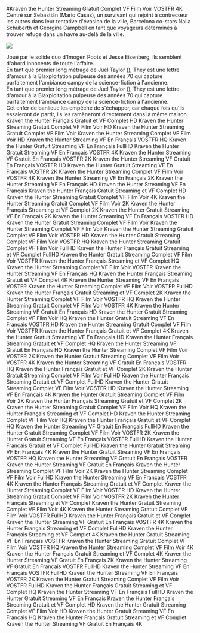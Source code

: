 #Kraven the Hunter Streaming Gratuit Complet VF Film Voir VOSTFR 4K  
Centré sur Sebastián (Mario Casas), un survivant qui rejoint à contrecœur les autres dans leur tentative d'évasion de la ville,  Barcelona co-stars Naila Schuberth et Georgina Campbell en tant que voyageurs déterminés à trouver refuge dans un havre au-delà de la ville.  
  
[![](https://i.imgur.com/qSNzIqt.png)](https://movie.rssnews.media/dETgOiVbB.php)  
  
Joué par le solide duo d'Imogen Poots et Jesse Eisenberg, ils semblent d'abord innocents de toute l'affaire.  
En tant que premier long métrage de Juel Taylor (), They  est une lettre d'amour à la Blaxploitation pulpeuse des années 70 qui capture parfaitement l'ambiance campy de la science-fiction à l'ancienne.  
En tant que premier long métrage de Juel Taylor (), They  est une lettre d'amour à la Blaxploitation pulpeuse des années 70 qui capture parfaitement l'ambiance campy de la science-fiction à l'ancienne.  
Cet enfer de banlieue les empêche de s'échapper, car chaque fois qu'ils essaieront de partir, ils les ramèneront directement dans la même maison.  
Kraven the Hunter Français Gratuit et VF Complet HD
Kraven the Hunter Streaming Gratuit Complet VF Film Voir HD
Kraven the Hunter Streaming Gratuit Complet VF Film Voir
Kraven the Hunter Streaming Complet VF Film Voir HD
Kraven the Hunter Streaming VF En Français VOSTFR HQ
Kraven the Hunter Gratuit Streaming VF En Français FullHD
Kraven the Hunter Gratuit Streaming VF En Français VOSTFR 4K
Kraven the Hunter Streaming VF Gratuit En Français VOSTFR 2K
Kraven the Hunter Streaming VF Gratuit En Français VOSTFR HD
Kraven the Hunter Gratuit Streaming VF En Français VOSTFR 2K
Kraven the Hunter Streaming Complet VF Film Voir VOSTFR 4K
Kraven the Hunter Streaming VF En Français 2K
Kraven the Hunter Streaming VF En Français HD
Kraven the Hunter Streaming VF En Français
Kraven the Hunter Français Gratuit Streaming et VF Complet HD
Kraven the Hunter Streaming Gratuit Complet VF Film Voir 4K
Kraven the Hunter Streaming Gratuit Complet VF Film Voir 2K
Kraven the Hunter Français Streaming et VF Complet 2K
Kraven the Hunter Gratuit Streaming VF En Français 2K
Kraven the Hunter Streaming VF En Français VOSTFR HD
Kraven the Hunter Gratuit Streaming Complet VF Film Voir
Kraven the Hunter Streaming Complet VF Film Voir
Kraven the Hunter Streaming Gratuit Complet VF Film Voir VOSTFR HD
Kraven the Hunter Gratuit Streaming Complet VF Film Voir VOSTFR HQ
Kraven the Hunter Streaming Gratuit Complet VF Film Voir FullHD
Kraven the Hunter Français Gratuit Streaming et VF Complet FullHD
Kraven the Hunter Gratuit Streaming Complet VF Film Voir VOSTFR
Kraven the Hunter Français Streaming et VF Complet HQ
Kraven the Hunter Streaming Complet VF Film Voir VOSTFR
Kraven the Hunter Streaming VF En Français HQ
Kraven the Hunter Français Streaming Gratuit et VF Complet 4K
Kraven the Hunter Streaming VF En Français VOSTFR
Kraven the Hunter Streaming Complet VF Film Voir VOSTFR FullHD
Kraven the Hunter Français Gratuit Streaming et VF Complet 2K
Kraven the Hunter Streaming Complet VF Film Voir VOSTFR HQ
Kraven the Hunter Streaming Gratuit Complet VF Film Voir VOSTFR 4K
Kraven the Hunter Streaming VF Gratuit En Français HD
Kraven the Hunter Gratuit Streaming Complet VF Film Voir HQ
Kraven the Hunter Gratuit Streaming VF En Français VOSTFR HD
Kraven the Hunter Streaming Gratuit Complet VF Film Voir VOSTFR
Kraven the Hunter Français Gratuit et VF Complet 4K
Kraven the Hunter Gratuit Streaming VF En Français HD
Kraven the Hunter Français Streaming Gratuit et VF Complet HQ
Kraven the Hunter Streaming VF Gratuit En Français HQ
Kraven the Hunter Streaming Complet VF Film Voir VOSTFR 2K
Kraven the Hunter Gratuit Streaming Complet VF Film Voir VOSTFR 4K
Kraven the Hunter Streaming VF Gratuit En Français VOSTFR HQ
Kraven the Hunter Français Gratuit et VF Complet 2K
Kraven the Hunter Gratuit Streaming Complet VF Film Voir FullHD
Kraven the Hunter Français Streaming Gratuit et VF Complet FullHD
Kraven the Hunter Gratuit Streaming Complet VF Film Voir VOSTFR HD
Kraven the Hunter Streaming VF En Français 4K
Kraven the Hunter Gratuit Streaming Complet VF Film Voir 2K
Kraven the Hunter Français Streaming Gratuit et VF Complet 2K
Kraven the Hunter Streaming Gratuit Complet VF Film Voir HQ
Kraven the Hunter Français Streaming et VF Complet HD
Kraven the Hunter Streaming Complet VF Film Voir HQ
Kraven the Hunter Français Gratuit et VF Complet HQ
Kraven the Hunter Streaming VF Gratuit En Français FullHD
Kraven the Hunter Gratuit Streaming Complet VF Film Voir VOSTFR 2K
Kraven the Hunter Gratuit Streaming VF En Français VOSTFR FullHD
Kraven the Hunter Français Gratuit et VF Complet FullHD
Kraven the Hunter Gratuit Streaming VF En Français 4K
Kraven the Hunter Gratuit Streaming VF En Français VOSTFR HQ
Kraven the Hunter Streaming VF Gratuit En Français VOSTFR
Kraven the Hunter Streaming VF Gratuit En Français
Kraven the Hunter Streaming Complet VF Film Voir 2K
Kraven the Hunter Streaming Complet VF Film Voir FullHD
Kraven the Hunter Streaming VF En Français VOSTFR 4K
Kraven the Hunter Français Streaming Gratuit et VF Complet
Kraven the Hunter Streaming Complet VF Film Voir VOSTFR HD
Kraven the Hunter Streaming Gratuit Complet VF Film Voir VOSTFR 2K
Kraven the Hunter Français Streaming et VF Complet
Kraven the Hunter Gratuit Streaming Complet VF Film Voir 4K
Kraven the Hunter Streaming Gratuit Complet VF Film Voir VOSTFR FullHD
Kraven the Hunter Français Gratuit et VF Complet
Kraven the Hunter Streaming VF Gratuit En Français VOSTFR 4K
Kraven the Hunter Français Streaming et VF Complet FullHD
Kraven the Hunter Français Streaming et VF Complet 4K
Kraven the Hunter Gratuit Streaming VF En Français VOSTFR
Kraven the Hunter Streaming Gratuit Complet VF Film Voir VOSTFR HQ
Kraven the Hunter Streaming Complet VF Film Voir 4K
Kraven the Hunter Français Gratuit Streaming et VF Complet 4K
Kraven the Hunter Streaming VF Gratuit En Français 2K
Kraven the Hunter Streaming VF Gratuit En Français VOSTFR FullHD
Kraven the Hunter Streaming VF En Français VOSTFR FullHD
Kraven the Hunter Streaming VF En Français VOSTFR 2K
Kraven the Hunter Gratuit Streaming Complet VF Film Voir VOSTFR FullHD
Kraven the Hunter Français Gratuit Streaming et VF Complet HQ
Kraven the Hunter Streaming VF En Français FullHD
Kraven the Hunter Gratuit Streaming VF En Français
Kraven the Hunter Français Streaming Gratuit et VF Complet HD
Kraven the Hunter Gratuit Streaming Complet VF Film Voir HD
Kraven the Hunter Gratuit Streaming VF En Français HQ
Kraven the Hunter Français Gratuit Streaming et VF Complet
Kraven the Hunter Streaming VF Gratuit En Français 4K